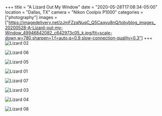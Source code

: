 +++
title = "A Lizard Out My Window"
date = "2020-05-28T17:08:34-05:00"
location = "Dallas, TX"
camera = "Nikon Coolpix P1000"
categories = ["photography"]
images = ["https://imagedelivery.net/zJmFZzaNuqC_Q5Caqyu8nQ/tobyblog_images_20200528-A-Lizard-out-my-Window_49946842082_c642973c05_k.jpg/fit=scale-down,w=780,sharpen=1,f=auto,q=0.9,slow-connection-quality=0.3"]
+++
![Lizard 02](https://imagedelivery.net/zJmFZzaNuqC_Q5Caqyu8nQ/tobyblog_images_20200528-A-Lizard-out-my-Window_49946842082_c642973c05_k.jpg/fit=scale-down,w=780,sharpen=1,f=auto,q=0.9,slow-connection-quality=0.3)
<!--more-->

![Lizard 06](https://imagedelivery.net/zJmFZzaNuqC_Q5Caqyu8nQ/tobyblog_images_20200528-A-Lizard-out-my-Window_49946556696_6550ce9223_k.jpg/fit=scale-down,w=780,sharpen=1,f=auto,q=0.9,slow-connection-quality=0.3)

![Lizard 05](https://imagedelivery.net/zJmFZzaNuqC_Q5Caqyu8nQ/tobyblog_images_20200528-A-Lizard-out-my-Window_49946055553_a7f8d46dd1_k.jpg/fit=scale-down,w=780,sharpen=1,f=auto,q=0.9,slow-connection-quality=0.3)

![Lizard 01](https://imagedelivery.net/zJmFZzaNuqC_Q5Caqyu8nQ/tobyblog_images_20200528-A-Lizard-out-my-Window_49946557801_c096d67e70_k.jpg/fit=scale-down,w=780,sharpen=1,f=auto,q=0.9,slow-connection-quality=0.3)

![Lizard 07](https://imagedelivery.net/zJmFZzaNuqC_Q5Caqyu8nQ/tobyblog_images_20200528-A-Lizard-out-my-Window_49946052973_41dca13bab_k.jpg/fit=scale-down,w=780,sharpen=1,f=auto,q=0.9,slow-connection-quality=0.3)

![Lizard 03](https://imagedelivery.net/zJmFZzaNuqC_Q5Caqyu8nQ/tobyblog_images_20200528-A-Lizard-out-my-Window_49946554691_6588b4bfef_k.jpg/fit=scale-down,w=780,sharpen=1,f=auto,q=0.9,slow-connection-quality=0.3)

![Lizard 04](https://imagedelivery.net/zJmFZzaNuqC_Q5Caqyu8nQ/tobyblog_images_20200528-A-Lizard-out-my-Window_49946842767_dadef323a2_k.jpg/fit=scale-down,w=780,sharpen=1,f=auto,q=0.9,slow-connection-quality=0.3)

![Lizard 08](https://imagedelivery.net/zJmFZzaNuqC_Q5Caqyu8nQ/tobyblog_images_20200528-A-Lizard-out-my-Window_49946054103_6d16968dd0_k.jpg/fit=scale-down,w=780,sharpen=1,f=auto,q=0.9,slow-connection-quality=0.3)
